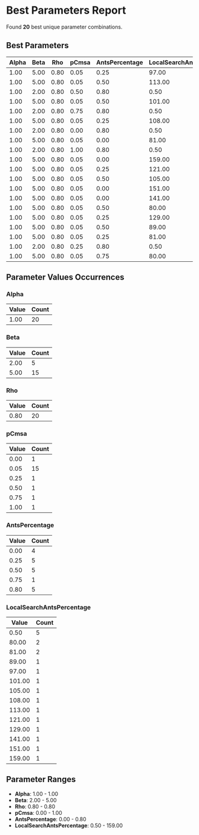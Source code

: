 # Best Parameters Report

Found **20** best unique parameter combinations.

## Best Parameters

| Alpha | Beta | Rho | pCmsa | AntsPercentage | LocalSearchAntsPercentage |
|-------|------|-----|-------|----------------|---------------------------|
| 1.00 | 5.00 | 0.80 | 0.05 | 0.25 | 97.00 |
| 1.00 | 5.00 | 0.80 | 0.05 | 0.50 | 113.00 |
| 1.00 | 2.00 | 0.80 | 0.50 | 0.80 | 0.50 |
| 1.00 | 5.00 | 0.80 | 0.05 | 0.50 | 101.00 |
| 1.00 | 2.00 | 0.80 | 0.75 | 0.80 | 0.50 |
| 1.00 | 5.00 | 0.80 | 0.05 | 0.25 | 108.00 |
| 1.00 | 2.00 | 0.80 | 0.00 | 0.80 | 0.50 |
| 1.00 | 5.00 | 0.80 | 0.05 | 0.00 | 81.00 |
| 1.00 | 2.00 | 0.80 | 1.00 | 0.80 | 0.50 |
| 1.00 | 5.00 | 0.80 | 0.05 | 0.00 | 159.00 |
| 1.00 | 5.00 | 0.80 | 0.05 | 0.25 | 121.00 |
| 1.00 | 5.00 | 0.80 | 0.05 | 0.50 | 105.00 |
| 1.00 | 5.00 | 0.80 | 0.05 | 0.00 | 151.00 |
| 1.00 | 5.00 | 0.80 | 0.05 | 0.00 | 141.00 |
| 1.00 | 5.00 | 0.80 | 0.05 | 0.50 | 80.00 |
| 1.00 | 5.00 | 0.80 | 0.05 | 0.25 | 129.00 |
| 1.00 | 5.00 | 0.80 | 0.05 | 0.50 | 89.00 |
| 1.00 | 5.00 | 0.80 | 0.05 | 0.25 | 81.00 |
| 1.00 | 2.00 | 0.80 | 0.25 | 0.80 | 0.50 |
| 1.00 | 5.00 | 0.80 | 0.05 | 0.75 | 80.00 |

## Parameter Values Occurrences

### Alpha

| Value | Count |
|-------|-------|
| 1.00 | 20 |

### Beta

| Value | Count |
|-------|-------|
| 2.00 | 5 |
| 5.00 | 15 |

### Rho

| Value | Count |
|-------|-------|
| 0.80 | 20 |

### pCmsa

| Value | Count |
|-------|-------|
| 0.00 | 1 |
| 0.05 | 15 |
| 0.25 | 1 |
| 0.50 | 1 |
| 0.75 | 1 |
| 1.00 | 1 |

### AntsPercentage

| Value | Count |
|-------|-------|
| 0.00 | 4 |
| 0.25 | 5 |
| 0.50 | 5 |
| 0.75 | 1 |
| 0.80 | 5 |

### LocalSearchAntsPercentage

| Value | Count |
|-------|-------|
| 0.50 | 5 |
| 80.00 | 2 |
| 81.00 | 2 |
| 89.00 | 1 |
| 97.00 | 1 |
| 101.00 | 1 |
| 105.00 | 1 |
| 108.00 | 1 |
| 113.00 | 1 |
| 121.00 | 1 |
| 129.00 | 1 |
| 141.00 | 1 |
| 151.00 | 1 |
| 159.00 | 1 |

## Parameter Ranges

- **Alpha**: 1.00 - 1.00
- **Beta**: 2.00 - 5.00
- **Rho**: 0.80 - 0.80
- **pCmsa**: 0.00 - 1.00
- **AntsPercentage**: 0.00 - 0.80
- **LocalSearchAntsPercentage**: 0.50 - 159.00
